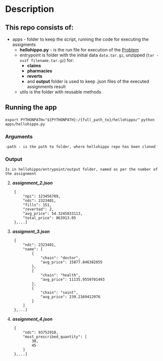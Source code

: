 # Description
## This repo consists of:

* apps - folder to keep the script, running the code for executing the assigments
  * **hellohippo.py** - is the run file for execution of the [Problem](https://github.com/stpetersburger/challenges/blob/master/hellohippo/Problem.md)
  * entrypoint is folder with the initial data ```data.tar.gz```, unzipped (```tar -xvzf filename.tar.gz```) for:
    * **claims**
    * **pharmacies**
    * **reverts**
    * and **output** folder is used to keep .json files of the executed assignments result
  * utils is the folder with reusable methods

## Running the app
```export PYTHONPATH="${PYTHONPATH}:/{full_path_to}/hellohippo/"```
```python apps/hellohippo.py```
### Arguments
    -path - is the path to folder, where hellohippo repo has been cloned
### Output
    Is in hellohippo/entrypoint/output folder, named as per the number of the assignment

2. ***assignment_2.json***
```[
    {
        "npi": 123456789,
        "ndc": 2323401,
        "fills": 151,
        "reverted": 2,
        "avg_price": 54.3245033113,
        "total_price": 863913.05
    },...]
```
3. ***assigment_3.json***
```[
    {
        "ndc": 2323401,
        "name": [
            {
                "chain": "doctor",
                "avg_price": 15877.846382055
            },
            {
                "chain": "health",
                "avg_price": 11135.9559701493
            },
            {
                "chain": "saint",
                "avg_price": 239.2169412976
            }
        ]
    },...]
```
4. ***assignment_4.json***
```[
    {
        "ndc": 93752910,
        "most_prescribed_quantity": [
            30,
            45
        ]
    },...]
```